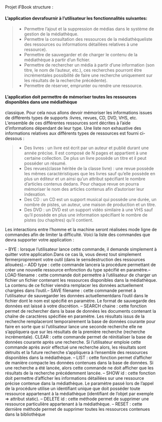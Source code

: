 <p>Projet iFBook structure :<br>

#### L’application devrafournir à l’utilisateur les fonctionnalités suivantes:

>- Permettre l’ajout et la suppression de médias dans le système de gestion de la médiathèque. <br>
>- Permettre la consultation des ressources de la médiathèqueliste des ressources ou informations détaillées relatives à une ressource).<br>
>- Permettre de sauvegarder et de charger le contenu de la médiathèque à partir d’un fichier.<br>
>- Permettre de rechercher un média à partir d’une information (son titre, le nom de l’auteur, etc.), ces recherches pourront être incrémentales possibilité de faire une recherche uniquement sur les résultats de la recherche précédente).<br>
>- Permettre de réserver, emprunter ou rendre une ressource.<br>

#### L’application doit permettre de mémoriser toutes les ressources disponibles dans une médiathèque
classique. Pour cela nous allons devoir mémoriser les informations issues de différents types de supports :livres, revues, CD, DVD, VHS, etc. L’ensemble de ces différentes ressources sont décrites à l’aide d’informations dépendant de leur type. Une liste non exhaustive des informations relatives aux différents types de ressources est fourni ci-dessous :

>- Des livres : un livre est écrit par un auteur et publié durant une année précise. Il est composé de N pages et appartient à une certaine collection. De plus un livre possède un titre et il peut posséder un résumé.<br>
>- Des revues(classe héritée de la classe livre) : une revue possède les mêmes caractéristiques que les livres sauf qu’elle possède en plus un éditeur et un ainsi qu’un attribut spécifiant le nombre d’articles contenus dedans. Pour chaque revue on pourra mémoriser le nom des articles contenus afin d’autoriser leur indexation.<br>
>- Des CD : un CD est un support musical qui possède une durée, un nombre de pistes, un auteur, une maison de production et un titre.<br>
>- Des DVD : un DVD est un support vidéo similaire à une VHS sauf qu’il possède en plus une information spécifiant le nombre de pistes (ou chapitres) qu’il contient.<br>


Les interactions entre l’homme et la machine seront réalisées mode ligne de commandes afin de limiter
la difficulté. Voici la liste des commandes que devra supporter votre application :

– BYE : lorsque l’utilisateur lance cette commande, il demande simplement à quitter votre application.Dans ce cas là, vous devez tout simplement fermerproprement votre outil (dans le sensdestruction des ressources allouées).– ADD type : cette commande lancera la procédure permettant de créer une nouvelle ressource enfonction du type spécifié en paramètre.– LOAD filename : cette commande doit permettre à l’utilisateur de charger un fichier un fichier
contenant les ressources disponibles dans la médiathèque. La contenu de ce fichier viendra remplacer les données actuellement chargées dans l’outil.– SAVE filename : cette commande permet à l’utilisateur de sauvegarder les données actuellementdans l’outil dans le fichier dont le nom est spécifié en paramètre. Le format de sauvegarde des
données est laissé à votre discrétion.
– SEARCH chaine : cette fonction permet de rechercher dans la base de données les documents
contenant la chaîne de caractères spécifiée en paramètre. Les résultats issus de la recherche remplaceront
temporairement la base de données courante pour faire en sorte que si l’utilisateur lance
une seconde recherche elle ne s’appliquera que sur les résultats de la première recherche (recherche
incrémentale).
CLEAR : cette commande permet de réinitialiser la base de données courante après une recherche.
Si l’utilisateur emploie cette commande après avoir effectué une recherche alors, les résultats sont
détruits et la future recherche s’appliquera à l’ensemble des ressources disponibles dans la médiathèque.
– LIST : cette fonction permet d’afficher de manière compacte les données contenues dans la base de
données. Si une recherche a été lancée, alors cette commande ne doit afficher que les résultats de la
recherche précédemment lancée.
– SHOW id : cette fonction doit permettre d’afficher les informations détaillées sur une ressource
précise contenue dans la médiathèque. Le paramètre passé lors de l’appel de la procédure utilise un
identifiant unique que doit posséder toute ressource appartenant à la médiathèque (identifiant de
l’objet par exemple => attribut static).
– DELETE id : cette méthode permet de supprimer une ressource particulière appartenant à la
médiathèque.
– RESET : cette dernière méthode permet de supprimer toutes les ressources contenues dans la
bibliothèque

